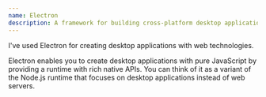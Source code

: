 ```yaml
---
name: Electron
description: A framework for building cross-platform desktop applications with web technologies
---
```


I've used Electron for creating desktop applications with web technologies.

Electron enables you to create desktop applications with pure JavaScript by providing a runtime with rich native APIs. You can think of it as a variant of the Node.js runtime that focuses on desktop applications instead of web servers.
